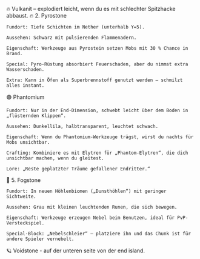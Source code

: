 🔥 Vulkanit – explodiert leicht, wenn du es mit schlechter Spitzhacke abbaust.
🔥 2. Pyrostone

    Fundort: Tiefe Schichten im Nether (unterhalb Y=5).

    Aussehen: Schwarz mit pulsierenden Flammenadern.

    Eigenschaft: Werkzeuge aus Pyrostein setzen Mobs mit 30 % Chance in Brand.

    Special: Pyro-Rüstung absorbiert Feuerschaden, aber du nimmst extra Wasserschaden.

    Extra: Kann in Öfen als Superbrennstoff genutzt werden – schmilzt alles instant.

🟣 Phantomium

    Fundort: Nur in der End-Dimension, schwebt leicht über dem Boden in „flüsternden Klippen“.

    Aussehen: Dunkellila, halbtransparent, leuchtet schwach.

    Eigenschaft: Wenn du Phantomium-Werkzeuge trägst, wirst du nachts für Mobs unsichtbar.

    Crafting: Kombiniere es mit Elytren für „Phantom-Elytren“, die dich unsichtbar machen, wenn du gleitest.

    Lore: „Reste geplatzter Träume gefallener Endritter.“

🌌 5. Fogstone

    Fundort: In neuen Höhlenbiomen („Dunsthöhlen“) mit geringer Sichtweite.

    Aussehen: Grau mit kleinen leuchtenden Runen, die sich bewegen.

    Eigenschaft: Werkzeuge erzeugen Nebel beim Benutzen, ideal für PvP-Versteckspiel.

    Special-Block: „Nebelschleier“ – platziere ihn und das Chunk ist für andere Spieler vernebelt.

🪐 Voidstone - auf der unteren seite von der end island.
